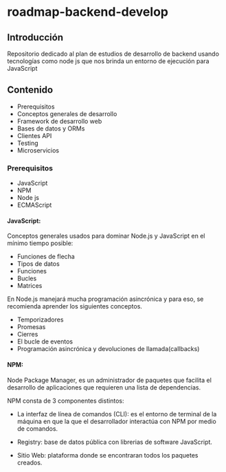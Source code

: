 # roadmap-backend-develop

## Introducción
Repositorio dedicado al plan de estudios de desarrollo de backend usando tecnologías como node js que nos brinda un entorno de ejecución para JavaScript 

## Contenido

- Prerequisitos
- Conceptos generales de desarrollo
- Framework de desarrollo web
- Bases de datos y ORMs
- Clientes API
- Testing
- Microservicios

### Prerequisitos

- JavaScript
- NPM
- Node js
- ECMAScript

#### JavaScript:

Conceptos generales usados para dominar Node.js y JavaScript en el mínimo tiempo posible:

- Funciones de flecha
- Tipos de datos
- Funciones
- Bucles
- Matrices

En Node.js manejará mucha programación asincrónica y para eso, se recomienda aprender los siguientes conceptos.

- Temporizadores
- Promesas
- Cierres
- El bucle de eventos
- Programación asincrónica y devoluciones de llamada(callbacks)

#### NPM:

Node Package Manager, es un administrador de paquetes que facilita el desarrollo de aplicaciones que requieren una lista de dependencias.

NPM consta de 3 componentes distintos:

- La interfaz de línea de comandos (CLI): es el entorno de terminal de la máquina en que la que el desarrollador interactúa con NPM por medio de comandos.

- Registry: base de datos pública con librerias de software JavaScript.

- Sitio Web: plataforma donde se encontraran todos los paquetes creados.
